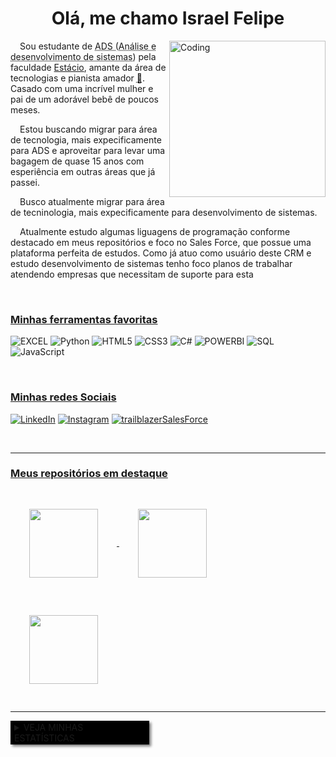 <h1 align="center">Olá, me chamo Israel Felipe</h1>

<picture style="border: 20px">
<img align="right" alt="Coding" width="250" src="https://i.pinimg.com/564x/8a/84/8d/8a848d5954e46c559b1ac387950fbc3f.jpg">
</picture>

<main style="border: 20px">
<p style=text-indent:3%>
Sou estudante de <abbr title="Análise e desenvolvimento de sistemas">ADS (Análise e desenvolvimento de sistemas)</abbr> pela faculdade <a href="https://estacio.br/#!">Estácio</a>, amante da área de tecnologias e pianista amador <abbr title="Estudei na escola Fundação das Artes em São Caetano do Sul/SP por aproximadamente 5 anos 🤓 rsrs">🎹</abbr>. Casado com uma incrível mulher e pai de um adorável bebê de poucos meses. </p>
<p style=text-indent:3%>
Estou buscando migrar para área de tecnologia, mais expecificamente para ADS e aproveitar para levar uma bagagem de quase 15 anos com esperiência em outras áreas que já passei.</p>
<p style=text-indent:3%>
Busco atualmente migrar para área de tecninologia, mais expecificamente para desenvolvimento de sistemas.
</p>

<p style=text-indent:3%>
Atualmente estudo algumas liguagens de programação conforme destacado em meus repositórios e foco no Sales Force, que possue uma plataforma perfeita de estudos. Como já atuo como usuário deste CRM e estudo desenvolvimento de sistemas tenho foco planos de trabalhar atendendo empresas que necessitam de suporte para esta
</p>

</main>

<br>

<h3 align="left" style="text-decoration: underline">Minhas ferramentas favoritas</h3>
 

![EXCEL](https://img.shields.io/badge/-Excel-000?style=for-the-badge&logo=microsoft-excel&logoColor=107C41)
![Python](https://img.shields.io/badge/Python-000?style=for-the-badge&logo=python)
![HTML5](https://img.shields.io/badge/HTML5-000?style=for-the-badge&logo=html5)
![CSS3](https://img.shields.io/badge/CSS3-000?style=for-the-badge&logo=css3&logoColor=264CE4)
![C#](https://img.shields.io/badge/C%23-000?style=for-the-badge&logo=c-sharp&logoColor=823085)
![POWERBI](https://img.shields.io/badge/-Power%20BI-000?style=for-the-badge&logo=power-bi&logoColor=F2C811)
![SQL](https://img.shields.io/badge/-SQL-000?style=for-the-badge&logo=microsoft-sql-server&logoColor=orange)
![JavaScript](https://img.shields.io/badge/JavaScript-000?style=for-the-badge&logo=javascript)


<br>

<h3 align="left" style="text-decoration: underline">Minhas redes Sociais</h3>
 
[![LinkedIn](https://img.shields.io/badge/LinkedIn-000?style=for-the-badge&logo=linkedin&logoColor=0E76A8)](https://www.linkedin.com/in/israel-felipe-oliveira-souza/)
[![Instagram](https://img.shields.io/badge/Instagram-000?style=for-the-badge&logo=instagram)](https://www.instagram.com/israel_o_souza/)
[![trailblazerSalesForce](https://img.shields.io/badge/trailblazer_SalesForce-000?style=for-the-badge&logo=salesforce)](https://www.salesforce.com/trailblazer/israelfelipesouza)
<!-- [![Facebook](https://img.shields.io/badge/Facebook-000?style=for-the-badge&logo=facebook)](https://www.facebook.com/SEUUSERNAME/)	 -->

<br>

***
<h3 aligh="left" style="text-decoration:underline"> Meus repositórios em destaque</h3>


<a href="https://github.com/ISRAELSOUZA1991/Meus_Estudos_HTMLeCSS_CursoEmVideo">
  <img height=110 align="center" style="padding:30px" src="https://github-readme-stats.vercel.app/api/pin/?username=ISRAELSOUZA1991&repo=Meus_Estudos_HTMLeCSS_CursoEmVideo&bg_color=1F1F1F&border_color=fff&show_icons=true&icon_color=fff&title_color=fff&text_color=fff" />
</a>
<a href="https://github.com/IsraelSouza1991/MeusEstudos-Python-do-CursoEmVideo">
  <img height=110  align="center" style="padding: 30px" src="https://github-readme-stats.vercel.app/api/pin/?username=ISRAELSOUZA1991&repo=MeusEstudos-Python-do-CursoEmVideo&bg_color=1F1F1F&border_color=fff&show_icons=true&icon_color=fff&title_color=fff&text_color=fff" />
</a>
<a href="https://github.com/IsraelSouza1991/Projeto-one-piece">
  <img height=110  align="center" style="padding: 30px" src="https://github-readme-stats.vercel.app/api/pin/?username=ISRAELSOUZA1991&repo=Projeto-one-piece&bg_color=1F1F1F&border_color=fff&show_icons=true&icon_color=fff&title_color=fff&text_color=fff" />
</a>

***

<details salign="left">
<br>
<summary style="padding: 2px 6px; width: 15em; background-color:black; border: none; box-shadow: 3px 3px 4px gray; cursor: pointer">VEJA MINHAS ESTATÍSTICAS</summary>

![Top Langs](https://github-readme-stats-git-masterrstaa-rickstaa.vercel.app/api/top-langs/?username=ISRAELSOUZA1991&bg_color=1F1F1F&border_color=fff&title_color=FFFFFF&text_color=FFF)

![GitHub Stats](https://github-readme-stats.vercel.app/api?username=ISRAELSOUZA1991&theme=transparent&bg_color=1F1F1F&border_color=FFF&show_icons=true&icon_color=fff&title_color=FFFFFF&text_color=FFF)

[![GitHub Streak](https://streak-stats.demolab.com/?user=ISRAELSOUZA1991&theme=onedark&background=1F1F1F&border=fff&dates=fff)](https://git.io/streak-stats) 

</details>
